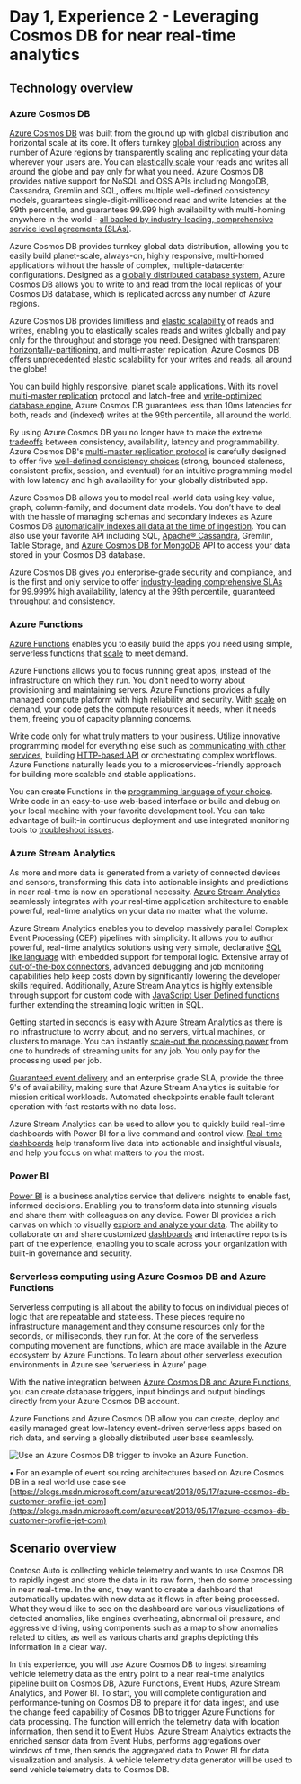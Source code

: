# Day 1, Experience 2 - Leveraging Cosmos DB for near real-time analytics

## Technology overview

### Azure Cosmos DB

[Azure Cosmos DB](https://docs.microsoft.com/en-us/azure/cosmos-db) was built from the ground up with global distribution and horizontal scale at its core. It offers turnkey [global distribution](https://docs.microsoft.com/en-us/azure/cosmos-db/distribute-data-globally) across any number of Azure regions by transparently scaling and replicating your data wherever your users are. You can [elastically scale](https://docs.microsoft.com/en-us/azure/cosmos-db/request-units) your reads and writes all around the globe and pay only for what you need. Azure Cosmos DB provides native support for NoSQL and OSS APIs including MongoDB, Cassandra, Gremlin and SQL, offers multiple well-defined consistency models, guarantees single-digit-millisecond read and write latencies at the 99th percentile, and guarantees 99.999 high availability with multi-homing anywhere in the world - [all backed by industry-leading, comprehensive service level agreements (SLAs)](https://azure.microsoft.com/en-us/support/legal/sla/cosmos-db/v1_2/).

Azure Cosmos DB provides turnkey global data distribution, allowing you to easily build planet-scale, always-on, highly responsive, multi-homed applications without the hassle of complex, multiple-datacenter configurations. Designed as a [globally distributed database system](https://docs.microsoft.com/en-us/azure/cosmos-db/distribute-data-globally), Azure Cosmos DB allows you to write to and read from the local replicas of your Cosmos DB database, which is replicated across any number of Azure regions.

Azure Cosmos DB provides limitless and [elastic scalability](https://docs.microsoft.com/en-us/azure/cosmos-db/request-units) of reads and writes, enabling you to elastically scales reads and writes globally and pay only for the throughput and storage you need. Designed with transparent [horizontally-partitioning](https://docs.microsoft.com/en-us/azure/cosmos-db/partitioning-overview), and multi-master replication, Azure Cosmos DB offers unprecedented elastic scalability for your writes and reads, all around the globe!

You can build highly responsive, planet scale applications. With its novel [multi-master replication](https://docs.microsoft.com/en-us/azure/cosmos-db/multi-region-writers) protocol and latch-free and [write-optimized database engine](https://docs.microsoft.com/en-us/azure/cosmos-db/index-policy), Azure Cosmos DB guarantees less than 10ms latencies for both, reads and (indexed) writes at the 99th percentile, all around the world.

By using Azure Cosmos DB you no longer have to make the extreme [tradeoffs](https://docs.microsoft.com/en-us/azure/cosmos-db/consistency-levels-tradeoffs) between consistency, availability, latency and programmability. Azure Cosmos DB's [multi-master replication protocol](https://docs.microsoft.com/en-us/azure/cosmos-db/multi-region-writers) is carefully designed to offer five [well-defined consistency choices](https://docs.microsoft.com/en-us/azure/cosmos-db/consistency-levels) (strong, bounded staleness, consistent-prefix, session, and eventual) for an intuitive programming model with low latency and high availability for your globally distributed app.

Azure Cosmos DB allows you to model real-world data using key-value, graph, column-family, and document data models. You don’t have to deal with the hassle of managing schemas and secondary indexes as Azure Cosmos DB [automatically indexes all data at the time of ingestion](https://docs.microsoft.com/en-us/azure/cosmos-db/index-policy). You can also use your favorite API including SQL, [Apache® Cassandra](https://docs.microsoft.com/en-us/azure/cosmos-db/cassandra-introduction), Gremlin, Table Storage, and [Azure Cosmos DB for MongoDB](https://docs.microsoft.com/en-us/azure/cosmos-db/mongodb-introduction) API to access your data stored in your Cosmos DB database.

Azure Cosmos DB gives you enterprise-grade security and compliance, and is the first and only service to offer [industry-leading comprehensive SLAs](https://azure.microsoft.com/en-us/support/legal/sla/cosmos-db/) for 99.999% high availability, latency at the 99th percentile, guaranteed throughput and consistency.

### Azure Functions

[Azure Functions](https://docs.microsoft.com/en-us/azure/azure-functions/functions-overview) enables you to easily build the apps you need using simple, serverless functions that [scale](https://docs.microsoft.com/en-us/azure/azure-functions/functions-scale) to meet demand.

Azure Functions allows you to focus running great apps, instead of the infrastructure on which they run. You don’t need to worry about provisioning and maintaining servers. Azure Functions provides a fully managed compute platform with high reliability and security. With [scale](https://docs.microsoft.com/en-us/azure/azure-functions/functions-scale) on demand, your code gets the compute resources it needs, when it needs them, freeing you of capacity planning concerns.

Write code only for what truly matters to your business. Utilize innovative programming model for everything else such as [communicating with other services](https://docs.microsoft.com/en-us/azure/azure-functions/functions-scale), building [HTTP-based API](https://docs.microsoft.com/en-us/azure/azure-functions/functions-bindings-http-webhook) or orchestrating complex workflows. Azure Functions naturally leads you to a microservices-friendly approach for building more scalable and stable applications.

You can create Functions in the [programming language of your choice](https://docs.microsoft.com/en-us/azure/azure-functions/supported-languages). Write code in an easy-to-use web-based interface or build and debug on your local machine with your favorite development tool. You can take advantage of built-in continuous deployment and use integrated monitoring tools to [troubleshoot issues](https://docs.microsoft.com/en-us/azure/app-service/overview-diagnostics).

### Azure Stream Analytics

As more and more data is generated from a variety of connected devices and sensors, transforming this data into actionable insights and predictions in near real-time is now an operational necessity. [Azure Stream Analytics](https://docs.microsoft.com/en-us/azure/stream-analytics/stream-analytics-introduction) seamlessly integrates with your real-time application architecture to enable powerful, real-time analytics on your data no matter what the volume.

Azure Stream Analytics enables you to develop massively parallel Complex Event Processing (CEP) pipelines with simplicity. It allows you to author powerful, real-time analytics solutions using very simple, declarative [SQL like language](https://docs.microsoft.com/en-us/stream-analytics-query/stream-analytics-query-language-reference) with embedded support for temporal logic. Extensive array of [out-of-the-box connectors](https://docs.microsoft.com/en-us/azure/stream-analytics/stream-analytics-define-outputs), advanced debugging and job monitoring capabilities help keep costs down by significantly lowering the developer skills required. Additionally, Azure Stream Analytics is highly extensible through support for custom code with [JavaScript User Defined functions](https://docs.microsoft.com/en-us/azure/stream-analytics/stream-analytics-javascript-user-defined-functions) further extending the streaming logic written in SQL.

Getting started in seconds is easy with Azure Stream Analytics as there is no infrastructure to worry about, and no servers, virtual machines, or clusters to manage. You can instantly [scale-out the processing power](https://docs.microsoft.com/en-us/azure/stream-analytics/stream-analytics-streaming-unit-consumption) from one to hundreds of streaming units for any job. You only pay for the processing used per job.

[Guaranteed event delivery](https://docs.microsoft.com/en-us/stream-analytics-query/event-delivery-guarantees-azure-stream-analytics) and an enterprise grade SLA, provide the three 9's of availability, making sure that Azure Stream Analytics is suitable for mission critical workloads. Automated checkpoints enable fault tolerant operation with fast restarts with no data loss.

Azure Stream Analytics can be used to allow you to quickly build real-time dashboards with Power BI for a live command and control view. [Real-time dashboards](https://docs.microsoft.com/en-us/azure/stream-analytics/stream-analytics-power-bi-dashboard) help transform live data into actionable and insightful visuals, and help you focus on what matters to you the most.

### Power BI

[Power BI](https://docs.microsoft.com/en-us/power-bi/) is a business analytics service that delivers insights to enable fast, informed decisions. Enabling you to transform data into stunning visuals and share them with colleagues on any device. Power BI provides a rich canvas on which to visually [explore and analyze your data](https://docs.microsoft.com/en-us/power-bi/service-basic-concepts). The ability to collaborate on and share customized [dashboards](https://docs.microsoft.com/en-us/azure/stream-analytics/stream-analytics-power-bi-dashboard) and interactive reports is part of the experience, enabling you to scale across your organization with built-in governance and security.

### Serverless computing using Azure Cosmos DB and Azure Functions

Serverless computing is all about the ability to focus on individual pieces of logic that are repeatable and stateless. These pieces require no infrastructure management and they consume resources only for the seconds, or milliseconds, they run for. At the core of the serverless computing movement are functions, which are made available in the Azure ecosystem by Azure Functions. To learn about other serverless execution environments in Azure see ‘serverless in Azure’ page.

With the native integration between [Azure Cosmos DB and Azure Functions](https://docs.microsoft.com/en-us/azure/cosmos-db/serverless-computing-database), you can create database triggers, input bindings and output bindings directly from your Azure Cosmos DB account.

Azure Functions and Azure Cosmos DB allow you can create, deploy and easily managed great low-latency event-driven serverless apps based on rich data, and serving a globally distributed user base seamlessly.

![Use an Azure Cosmos DB trigger to invoke an Azure Function.](media/cosmos-db-azure-function.png 'Cosmos DB and Azure Functions')

• For an example of event sourcing architectures based on Azure Cosmos DB in a real world use case see [https://blogs.msdn.microsoft.com/azurecat/2018/05/17/azure-cosmos-db-customer-profile-jet-com](https://blogs.msdn.microsoft.com/azurecat/2018/05/17/azure-cosmos-db-customer-profile-jet-com)

## Scenario overview

Contoso Auto is collecting vehicle telemetry and wants to use Cosmos DB to rapidly ingest and store the data in its raw form, then do some processing in near real-time. In the end, they want to create a dashboard that automatically updates with new data as it flows in after being processed. What they would like to see on the dashboard are various visualizations of detected anomalies, like engines overheating, abnormal oil pressure, and aggressive driving, using components such as a map to show anomalies related to cities, as well as various charts and graphs depicting this information in a clear way.

In this experience, you will use Azure Cosmos DB to ingest streaming vehicle telemetry data as the entry point to a near real-time analytics pipeline built on Cosmos DB, Azure Functions, Event Hubs, Azure Stream Analytics, and Power BI. To start, you will complete configuration and performance-tuning on Cosmos DB to prepare it for data ingest, and use the change feed capability of Cosmos DB to trigger Azure Functions for data processing. The function will enrich the telemetry data with location information, then send it to Event Hubs. Azure Stream Analytics extracts the enriched sensor data from Event Hubs, performs aggregations over windows of time, then sends the aggregated data to Power BI for data visualization and analysis. A vehicle telemetry data generator will be used to send vehicle telemetry data to Cosmos DB.
